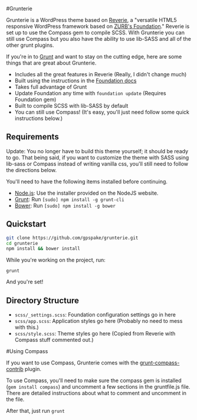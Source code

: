 #Grunterie

Grunterie is a WordPress theme based on [Reverie](http://themefortress.com/reverie/), a "versatile HTML5 responsive WordPress framework based on [ZURB's Foundation](http://foundation.zurb.com/)." Reverie is set up to use the Compass gem to compile SCSS. With Grunterie you can still use Compass but you also have the ability to use lib-SASS and all of the other grunt plugins.

If you're in to [Grunt](http://gruntjs.com/) and want to stay on the cutting edge, here are some things that are great about Grunterie.
 * Includes all the great features in Reverie (Really, I didn't change much)
 * Built using the instructions in the [Foundation docs](http://foundation.zurb.com/docs/sass.html)
 * Takes full advantage of Grunt
 * Update Foundation any time with ```foundation update``` (Requires Foundation gem)
 * Built to compile SCSS with lib-SASS by default
 * You can still use Compass! (It's easy, you'll just need follow some quick instructions below.)

## Requirements

Update: You no longer have to build this theme yourself; it should be ready to go. That being said, if you want to customize the theme with SASS using lib-sass or Compass instead of writing vanilla css, you'll still need to follow the directions below.

You'll need to have the following items installed before continuing.

  * [Node.js](http://nodejs.org): Use the installer provided on the NodeJS website.
  * [Grunt](http://gruntjs.com/): Run `[sudo] npm install -g grunt-cli`
  * [Bower](http://bower.io): Run `[sudo] npm install -g bower`

## Quickstart

```bash
git clone https://github.com/gpspake/grunterie.git
cd grunterie
npm install && bower install
```

While you're working on the project, run:

`grunt`

And you're set!

## Directory Structure

  * `scss/_settings.scss`: Foundation configuration settings go in here
  * `scss/app.scss`: Application styles go here (Probably no need to mess with this.)
  * `scss/style.scss`: Theme styles go here (Copied from Reverie with Compass stuff commented out.)

#Using Compass

If you want to use Compass, Grunterie comes with the [grunt-compass-contrib](https://github.com/gruntjs/grunt-contrib-compass) plugin.

To use Compass, you'll need to make sure the compass gem is installed (```gem install compass```) and uncomment a few sections in the gruntfile.js file. There are detailed instructions about what to comment and uncomment in the file.  

After that, just run `grunt`